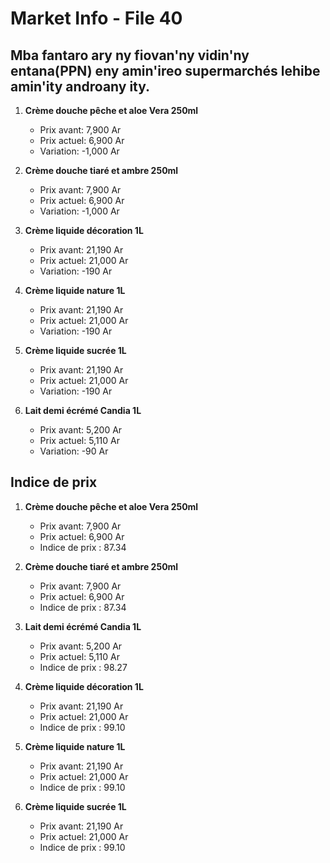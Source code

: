 # Market Info - File 40

## Mba fantaro ary ny fiovan'ny vidin'ny entana(PPN) eny amin'ireo supermarchés lehibe amin'ity androany ity.

1. **Crème douche pêche et aloe Vera 250ml**
   - Prix avant: 7,900 Ar
   - Prix actuel: 6,900 Ar
   - Variation: -1,000 Ar

2. **Crème douche tiaré et ambre 250ml**
   - Prix avant: 7,900 Ar
   - Prix actuel: 6,900 Ar
   - Variation: -1,000 Ar

3. **Crème liquide décoration 1L**
   - Prix avant: 21,190 Ar
   - Prix actuel: 21,000 Ar
   - Variation: -190 Ar

4. **Crème liquide nature 1L**
   - Prix avant: 21,190 Ar
   - Prix actuel: 21,000 Ar
   - Variation: -190 Ar

5. **Crème liquide sucrée 1L**
   - Prix avant: 21,190 Ar
   - Prix actuel: 21,000 Ar
   - Variation: -190 Ar

6. **Lait demi écrémé Candia 1L**
   - Prix avant: 5,200 Ar
   - Prix actuel: 5,110 Ar
   - Variation: -90 Ar



## Indice de prix

1. **Crème douche pêche et aloe Vera 250ml**
   - Prix avant: 7,900 Ar
   - Prix actuel: 6,900 Ar
   - Indice de prix : 87.34

2. **Crème douche tiaré et ambre 250ml**
   - Prix avant: 7,900 Ar
   - Prix actuel: 6,900 Ar
   - Indice de prix : 87.34

3. **Lait demi écrémé Candia 1L**
   - Prix avant: 5,200 Ar
   - Prix actuel: 5,110 Ar
   - Indice de prix : 98.27

4. **Crème liquide décoration 1L**
   - Prix avant: 21,190 Ar
   - Prix actuel: 21,000 Ar
   - Indice de prix : 99.10

5. **Crème liquide nature 1L**
   - Prix avant: 21,190 Ar
   - Prix actuel: 21,000 Ar
   - Indice de prix : 99.10

6. **Crème liquide sucrée 1L**
   - Prix avant: 21,190 Ar
   - Prix actuel: 21,000 Ar
   - Indice de prix : 99.10

